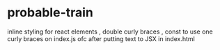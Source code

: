 # probable-train
inline styling for react elements , double curly braces , const to use one curly braces on index.js ofc after putting text to JSX in index.html
